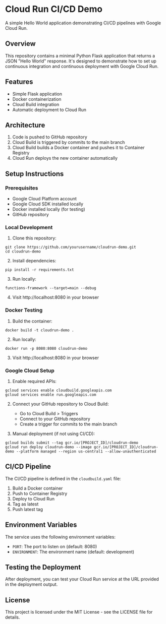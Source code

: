 # Cloud Run CI/CD Demo

A simple Hello World application demonstrating CI/CD pipelines with Google Cloud Run.

## Overview

This repository contains a minimal Python Flask application that returns a JSON "Hello World" response. It's designed to demonstrate how to set up continuous integration and continuous deployment with Google Cloud Run.

## Features

- Simple Flask application
- Docker containerization
- Cloud Build integration
- Automatic deployment to Cloud Run

## Architecture

1. Code is pushed to GitHub repository
2. Cloud Build is triggered by commits to the main branch
3. Cloud Build builds a Docker container and pushes it to Container Registry
4. Cloud Run deploys the new container automatically

## Setup Instructions

### Prerequisites

- Google Cloud Platform account
- Google Cloud SDK installed locally
- Docker installed locally (for testing)
- GitHub repository

### Local Development

1. Clone this repository:
```
git clone https://github.com/yourusername/cloudrun-demo.git
cd cloudrun-demo
```

2. Install dependencies:
```
pip install -r requirements.txt
```

3. Run locally:
```
functions-framework --target=main --debug
```

4. Visit http://localhost:8080 in your browser

### Docker Testing

1. Build the container:
```
docker build -t cloudrun-demo .
```

2. Run locally:
```
docker run -p 8080:8080 cloudrun-demo
```

3. Visit http://localhost:8080 in your browser

### Google Cloud Setup

1. Enable required APIs:
```
gcloud services enable cloudbuild.googleapis.com
gcloud services enable run.googleapis.com
```

2. Connect your GitHub repository to Cloud Build:
   - Go to Cloud Build > Triggers
   - Connect to your GitHub repository
   - Create a trigger for commits to the main branch

3. Manual deployment (if not using CI/CD):
```
gcloud builds submit --tag gcr.io/[PROJECT_ID]/cloudrun-demo
gcloud run deploy cloudrun-demo --image gcr.io/[PROJECT_ID]/cloudrun-demo --platform managed --region us-central1 --allow-unauthenticated
```

## CI/CD Pipeline

The CI/CD pipeline is defined in the `cloudbuild.yaml` file:

1. Build a Docker container
2. Push to Container Registry
3. Deploy to Cloud Run
4. Tag as latest
5. Push latest tag

## Environment Variables

The service uses the following environment variables:

- `PORT`: The port to listen on (default: 8080)
- `ENVIRONMENT`: The environment name (default: development)

## Testing the Deployment

After deployment, you can test your Cloud Run service at the URL provided in the deployment output.

## License

This project is licensed under the MIT License - see the LICENSE file for details.